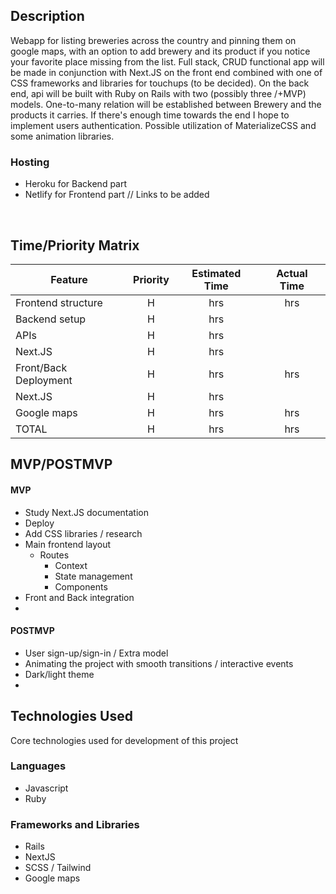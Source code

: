 ## Description

Webapp for  listing breweries across the country and pinning them on google maps, with an option to add brewery and its product if you notice your favorite place missing from the list. Full stack, CRUD functional app will be made in conjunction with Next.JS on the front end combined with one of CSS frameworks and libraries for touchups (to be decided). On the back end, api will be built with Ruby on Rails with two (possibly three /+MVP) models. One-to-many relation will be established between Brewery and the products it carries. If there's enough time towards the end I hope to implement users authentication. Possible utilization of MaterializeCSS and some animation libraries.

### Hosting
- Heroku for Backend part
- Netlify for Frontend part
// Links to be added
<br/>


## Time/Priority Matrix

|  Feature  |  Priority  |  Estimated Time  |  Actual Time  |
|  ---  |  :---:  |   :---:  |  :---:  |
| Frontend structure | H | hrs | hrs |
| Backend setup | H | hrs |  |
| APIs | H | hrs |  |
| Next.JS | H | hrs |  |
| Front/Back Deployment | H | hrs | hrs |
| Next.JS | H | hrs |  |
| Google maps | H | hrs | hrs|
| TOTAL | H | hrs | hrs |

  
## MVP/POSTMVP

#### MVP

- Study Next.JS documentation
- Deploy
- Add CSS libraries / research
- Main frontend layout
    - Routes
        - Context
        - State management
        - Components 
- Front and Back integration
- 

#### POSTMVP

- User sign-up/sign-in / Extra model
- Animating the project with smooth transitions / interactive events
- Dark/light theme
- 


## Technologies Used
Core technologies used for development of this project

### Languages
- Javascript
- Ruby

### Frameworks and Libraries
- Rails
- NextJS
- SCSS / Tailwind
- Google maps



